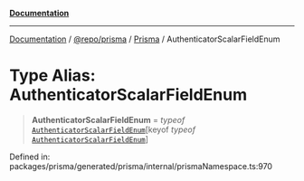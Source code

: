 [**Documentation**](../../../../../README.md)

***

[Documentation](../../../../../README.md) / [@repo/prisma](../../../README.md) / [Prisma](../README.md) / AuthenticatorScalarFieldEnum

# Type Alias: AuthenticatorScalarFieldEnum

> **AuthenticatorScalarFieldEnum** = *typeof* [`AuthenticatorScalarFieldEnum`](../variables/AuthenticatorScalarFieldEnum.md)\[keyof *typeof* [`AuthenticatorScalarFieldEnum`](../variables/AuthenticatorScalarFieldEnum.md)\]

Defined in: packages/prisma/generated/prisma/internal/prismaNamespace.ts:970

